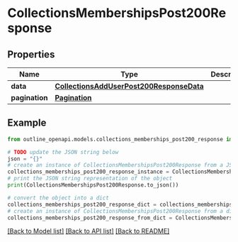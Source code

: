 # CollectionsMembershipsPost200Response


## Properties

Name | Type | Description | Notes
------------ | ------------- | ------------- | -------------
**data** | [**CollectionsAddUserPost200ResponseData**](CollectionsAddUserPost200ResponseData.md) |  | [optional] 
**pagination** | [**Pagination**](Pagination.md) |  | [optional] 

## Example

```python
from outline_openapi.models.collections_memberships_post200_response import CollectionsMembershipsPost200Response

# TODO update the JSON string below
json = "{}"
# create an instance of CollectionsMembershipsPost200Response from a JSON string
collections_memberships_post200_response_instance = CollectionsMembershipsPost200Response.from_json(json)
# print the JSON string representation of the object
print(CollectionsMembershipsPost200Response.to_json())

# convert the object into a dict
collections_memberships_post200_response_dict = collections_memberships_post200_response_instance.to_dict()
# create an instance of CollectionsMembershipsPost200Response from a dict
collections_memberships_post200_response_from_dict = CollectionsMembershipsPost200Response.from_dict(collections_memberships_post200_response_dict)
```
[[Back to Model list]](../README.md#documentation-for-models) [[Back to API list]](../README.md#documentation-for-api-endpoints) [[Back to README]](../README.md)


